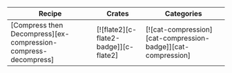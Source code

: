 | Recipe | Crates | Categories |
|--------|--------|------------|
| [Compress then Decompress][ex-compression-compress-decompress] | [![flate2][c-flate2-badge]][c-flate2] | [![cat-compression][cat-compression-badge]][cat-compression] |

